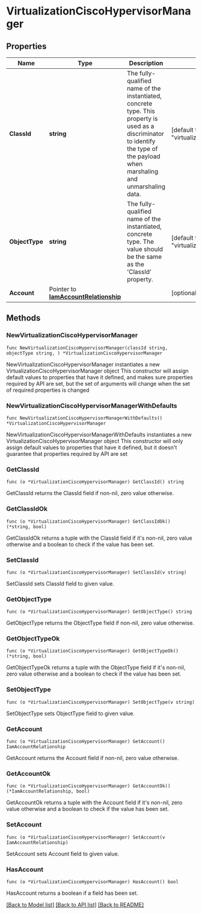 # VirtualizationCiscoHypervisorManager

## Properties

Name | Type | Description | Notes
------------ | ------------- | ------------- | -------------
**ClassId** | **string** | The fully-qualified name of the instantiated, concrete type. This property is used as a discriminator to identify the type of the payload when marshaling and unmarshaling data. | [default to "virtualization.CiscoHypervisorManager"]
**ObjectType** | **string** | The fully-qualified name of the instantiated, concrete type. The value should be the same as the &#39;ClassId&#39; property. | [default to "virtualization.CiscoHypervisorManager"]
**Account** | Pointer to [**IamAccountRelationship**](iam.Account.Relationship.md) |  | [optional] 

## Methods

### NewVirtualizationCiscoHypervisorManager

`func NewVirtualizationCiscoHypervisorManager(classId string, objectType string, ) *VirtualizationCiscoHypervisorManager`

NewVirtualizationCiscoHypervisorManager instantiates a new VirtualizationCiscoHypervisorManager object
This constructor will assign default values to properties that have it defined,
and makes sure properties required by API are set, but the set of arguments
will change when the set of required properties is changed

### NewVirtualizationCiscoHypervisorManagerWithDefaults

`func NewVirtualizationCiscoHypervisorManagerWithDefaults() *VirtualizationCiscoHypervisorManager`

NewVirtualizationCiscoHypervisorManagerWithDefaults instantiates a new VirtualizationCiscoHypervisorManager object
This constructor will only assign default values to properties that have it defined,
but it doesn't guarantee that properties required by API are set

### GetClassId

`func (o *VirtualizationCiscoHypervisorManager) GetClassId() string`

GetClassId returns the ClassId field if non-nil, zero value otherwise.

### GetClassIdOk

`func (o *VirtualizationCiscoHypervisorManager) GetClassIdOk() (*string, bool)`

GetClassIdOk returns a tuple with the ClassId field if it's non-nil, zero value otherwise
and a boolean to check if the value has been set.

### SetClassId

`func (o *VirtualizationCiscoHypervisorManager) SetClassId(v string)`

SetClassId sets ClassId field to given value.


### GetObjectType

`func (o *VirtualizationCiscoHypervisorManager) GetObjectType() string`

GetObjectType returns the ObjectType field if non-nil, zero value otherwise.

### GetObjectTypeOk

`func (o *VirtualizationCiscoHypervisorManager) GetObjectTypeOk() (*string, bool)`

GetObjectTypeOk returns a tuple with the ObjectType field if it's non-nil, zero value otherwise
and a boolean to check if the value has been set.

### SetObjectType

`func (o *VirtualizationCiscoHypervisorManager) SetObjectType(v string)`

SetObjectType sets ObjectType field to given value.


### GetAccount

`func (o *VirtualizationCiscoHypervisorManager) GetAccount() IamAccountRelationship`

GetAccount returns the Account field if non-nil, zero value otherwise.

### GetAccountOk

`func (o *VirtualizationCiscoHypervisorManager) GetAccountOk() (*IamAccountRelationship, bool)`

GetAccountOk returns a tuple with the Account field if it's non-nil, zero value otherwise
and a boolean to check if the value has been set.

### SetAccount

`func (o *VirtualizationCiscoHypervisorManager) SetAccount(v IamAccountRelationship)`

SetAccount sets Account field to given value.

### HasAccount

`func (o *VirtualizationCiscoHypervisorManager) HasAccount() bool`

HasAccount returns a boolean if a field has been set.


[[Back to Model list]](../README.md#documentation-for-models) [[Back to API list]](../README.md#documentation-for-api-endpoints) [[Back to README]](../README.md)


